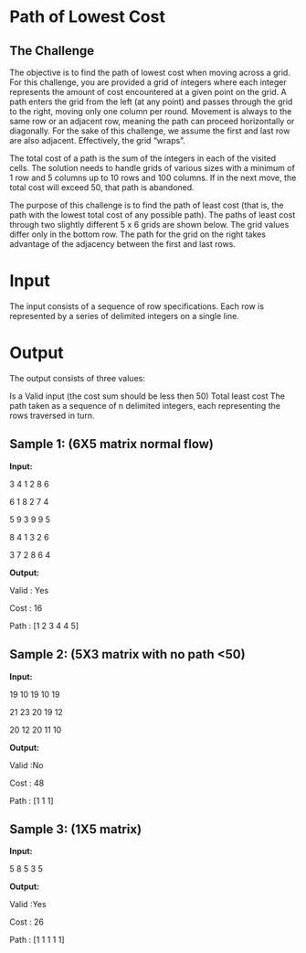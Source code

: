 #  Path of Lowest Cost
## The Challenge

The objective is to find the path of lowest cost when moving across a grid. For this challenge, you are provided a grid of integers where each integer represents the amount of cost encountered at a given point on the grid. A path enters the grid from the left (at any point) and passes through the grid to the right, moving only one column per round. Movement is always to the same row or an adjacent row, meaning the path can proceed horizontally or diagonally. For the sake of this challenge, we assume the first and last row are also adjacent. Effectively, the grid “wraps”.

The total cost of a path is the sum of the integers in each of the visited cells. The solution needs to handle grids of various sizes with a minimum of 1 row and 5 columns up to 10 rows and 100 columns. If in the next move, the total cost will exceed 50, that path is abandoned.

The purpose of this challenge is to find the path of least cost (that is, the path with the lowest total cost of any possible path). The paths of least cost through two slightly different 5 x 6 grids are shown below. The grid values differ only in the bottom row. The path for the grid on the right takes advantage of the adjacency between the first and last rows.

#  Input
The input consists of a sequence of row specifications. Each row is represented by a series of delimited integers on a single line.

#  Output
The output consists of three values:

Is a Valid input (the cost sum should be less then 50)
Total least cost
The path taken as a sequence of n delimited integers, each representing the rows traversed in turn.

## Sample 1: (6X5 matrix normal flow)

**Input:**

3 4 1 2 8 6

6 1 8 2 7 4

5 9 3 9 9 5

8 4 1 3 2 6

3 7 2 8 6 4

**Output:**

Valid : Yes

Cost : 16

Path : [1 2 3 4 4 5]

## Sample 2: (5X3 matrix with no path <50)

**Input:**

19 10 19 10 19

21 23 20 19 12

20 12 20 11 10

**Output:**

Valid :No

Cost : 48

Path : [1 1 1]

## Sample 3: (1X5 matrix)

**Input:**

5 8 5 3 5

**Output:**

Valid :Yes

Cost : 26

Path : [1 1 1 1 1]

